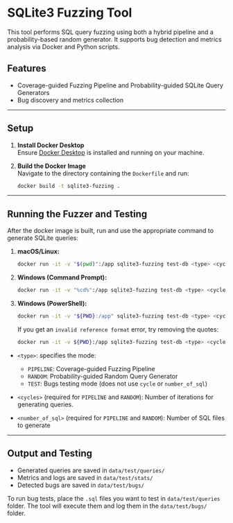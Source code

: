 
# SQLite3 Fuzzing Tool

This tool performs SQL query fuzzing using both a hybrid pipeline and a probability-based random generator. It supports bug detection and metrics analysis via Docker and Python scripts.

## Features

- Coverage-guided Fuzzing Pipeline and Probability-guided SQLite Query Generators
- Bug discovery and metrics collection

---

## Setup

1. **Install Docker Desktop**  
   Ensure [Docker Desktop](https://www.docker.com/products/docker-desktop) is installed and running on your machine.

2. **Build the Docker Image**  
   Navigate to the directory containing the `Dockerfile` and run:
   ```bash
   docker build -t sqlite3-fuzzing .

---

## Running the Fuzzer and Testing

After the docker image is built, run and use the appropriate command to generate SQLite queries:

1. **macOS/Linux:**
    ```bash
    docker run -it -v "$(pwd)":/app sqlite3-fuzzing test-db <type> <cycles> <number_of_queries>

2. **Windows (Command Prompt):**
    ```bash
    docker run -it -v "%cd%":/app sqlite3-fuzzing test-db <type> <cycles> <number_of_sql>

3. **Windows (PowerShell):**
    ```bash
    docker run -it -v "${PWD}:/app" sqlite3-fuzzing test-db <type> <cycles> <number_of_sql>
    ```

    If you get an `invalid reference format` error, try removing the quotes:

    ```bash
    docker run -it -v ${PWD}:/app sqlite3-fuzzing test-db <type> <cycles> <number_of_sql>
    ```


- ```<type>```: specifies the mode:
    - ```PIPELINE```: Coverage-guided Fuzzing Pipeline
    - ```RANDOM```: Probability-guided Random Query Generator
    - ```TEST```: Bugs testing mode (does not use ```cycle``` or ```number_of_sql```)

- ```<cycles>``` (required for ```PIPELINE``` and ```RANDOM```): Number of iterations for generating queries.

- ```<number_of_sql>``` (required for ```PIPELINE``` and ```RANDOM```): Number of SQL files to generate

---

## Output and Testing

- Generated queries are saved in ```data/test/queries/``` 
- Metrics and logs are saved in ```data/test/stats/```
- Detected bugs are saved in ```data/test/bugs/```

To run bug tests, place the ```.sql``` files you want to test in ```data/test/queries``` folder. The tool will execute them and log them in the ```data/test/bugs/``` folder.


